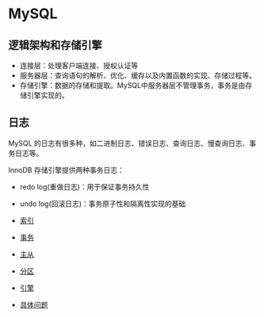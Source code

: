 # MySQL

## 逻辑架构和存储引擎

- 连接层：处理客户端连接、授权认证等
- 服务器层：查询语句的解析、优化、缓存以及内置函数的实现、存储过程等。
- 存储引擎：数据的存储和提取。MySQL中服务器层不管理事务，事务是由存储引擎实现的。

## 日志
MySQL 的日志有很多种，如二进制日志、错误日志、查询日志、慢查询日志、事务日志等。

InnoDB 存储引擎提供两种事务日志：
- redo log(重做日志)：用于保证事务持久性
- undo log(回滚日志)：事务原子性和隔离性实现的基础

- [索引](/mysql/index.md)
- [事务](/mysql/transaction.md)
- [主从](/mysql/replication.md)
- [分区](/mysql/partition.md)
- [引擎](/mysql/engine.md)
- [具体问题](/mysql/question.md)